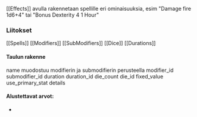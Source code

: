 [[Effects]] avulla rakennetaan spellille eri ominaisuuksia, esim "Damage fire 1d6+4" tai "Bonus Dexterity 4 1 Hour"

### Liitokset
[[Spells]]
[[Modifiers]]
[[SubModifiers]]
[[Dice]]
[[Durations]]

#### Taulun rakenne
name  muodostuu modifierin ja submodifierin perusteella
modifier_id 
submodifier_id
duration
duration_id
die_count
die_id
fixed_value
use_primary_stat
details

#### Alustettavat arvot:
- 